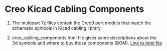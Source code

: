 # Creo Kicad Cabling Components 

1. The multipart 7z files contain the Creo9 part models that match the schematic symbols in Kicad cabling library.

2. creo_cabling_components.html file gives some descriptions about the 3d symbols and where to buy those components (BOM).
[Link to html file](https://htmlpreview.github.io/?https://github.com/lassefyr/kicadToCreo/master/creoparts/creo_cabling_components.html)
